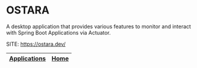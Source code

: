 # OSTARA

 A desktop application that provides various features to monitor  and interact with Spring Boot Applications via Actuator.

 SITE: https://ostara.dev/

 | [Applications](https://portable-linux-apps.github.io/apps.html) | [Home](https://portable-linux-apps.github.io)
 | --- | --- |
